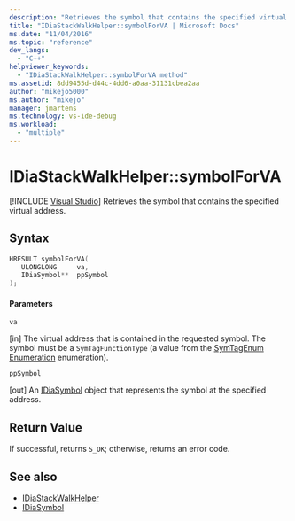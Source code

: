 ```yaml
---
description: "Retrieves the symbol that contains the specified virtual address."
title: "IDiaStackWalkHelper::symbolForVA | Microsoft Docs"
ms.date: "11/04/2016"
ms.topic: "reference"
dev_langs:
  - "C++"
helpviewer_keywords:
  - "IDiaStackWalkHelper::symbolForVA method"
ms.assetid: 8dd9455d-d44c-4dd6-a0aa-31131cbea2aa
author: "mikejo5000"
ms.author: "mikejo"
manager: jmartens
ms.technology: vs-ide-debug
ms.workload:
  - "multiple"
---
```

# IDiaStackWalkHelper::symbolForVA

 [!INCLUDE [Visual Studio](~/includes/applies-to-version/vs-windows-only.md)]
Retrieves the symbol that contains the specified virtual address.

## Syntax

```C++
HRESULT symbolForVA( 
   ULONGLONG     va,
   IDiaSymbol**  ppSymbol
);
```

#### Parameters
 `va`

[in] The virtual address that is contained in the requested symbol. The symbol must be a `SymTagFunctionType` (a value from the [SymTagEnum Enumeration](../../debugger/debug-interface-access/symtagenum.md) enumeration).

 `ppSymbol`

[out] An [IDiaSymbol](../../debugger/debug-interface-access/idiasymbol.md) object that represents the symbol at the specified address.

## Return Value
 If successful, returns `S_OK`; otherwise, returns an error code.

## See also
- [IDiaStackWalkHelper](../../debugger/debug-interface-access/idiastackwalkhelper.md)
- [IDiaSymbol](../../debugger/debug-interface-access/idiasymbol.md)
